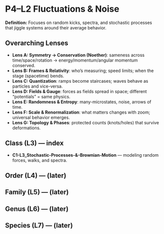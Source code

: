 # P4–L2 Fluctuations & Noise
**Definition:** Focuses on random kicks, spectra, and stochastic processes that jiggle systems around their average behavior.

## Overarching Lenses

- **Lens A: Symmetry -> Conservation (Noether)**: sameness across time/space/rotation → energy/momentum/angular momentum conserved.
- **Lens B: Frames & Relativity**: who’s measuring; speed limits; when the stage (spacetime) bends.
- **Lens C: Quantization**: ramps become staircases; waves behave as particles and vice-versa.
- **Lens D: Fields & Gauge**: forces as fields spread in space; different “potentials” = same physics.
- **Lens E: Randomness & Entropy**: many-microstates, noise, arrows of time.
- **Lens F: Scale & Renormalization**: what matters changes with zoom; universal behavior emerges.
- **Lens G: Topology & Phases**: protected counts (knots/holes) that survive deformations.

## Class (L3) — index
- **C1-L3_Stochastic-Processes-&-Brownian-Motion** — modeling random forces, walks, and spectra.

## Order (L4) — (later)
## Family (L5) — (later)
## Genus (L6) — (later)
## Species (L7) — (later)
